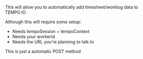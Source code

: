 This will allow you to automatically add timesheet/worklog data to TEMPO.IO

Although this will require some setup:
* Needs tempoSession + tempoContext
* Needs your workerId
* Needs the URL you're planning to talk to

This is just a automatic POST method 